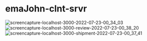 # emaJohn-clnt-srvr
![screencapture-localhost-3000-2022-07-23-00_34_03](https://user-images.githubusercontent.com/10911894/180609633-45e9806f-becf-4ca9-ab6b-6d12cf9d6540.png)
![screencapture-localhost-3000-review-2022-07-23-00_38_20](https://user-images.githubusercontent.com/10911894/180609634-71327807-f47f-41c1-b753-e414485e430c.png)
![screencapture-localhost-3000-shipment-2022-07-23-00_37_41](https://user-images.githubusercontent.com/10911894/180609635-888ff81f-3a17-4def-b773-bd9e24b9c06c.png)
